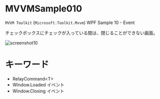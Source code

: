 # MVVMSample010
`MVVM Toolkit` (`Microsoft.Toolkit.Mvvm`) WPF Sample 10 - Event

チェックボックスにチェックが入っている間は、閉じることができない画面。

![screenshot10](https://user-images.githubusercontent.com/81235941/118587067-df2bb500-b7d6-11eb-8103-a959f46da485.png)

# キーワード

* RelayCommand&lt;T&gt;
* Window.Loaded イベント
* Window.Closing イベント
